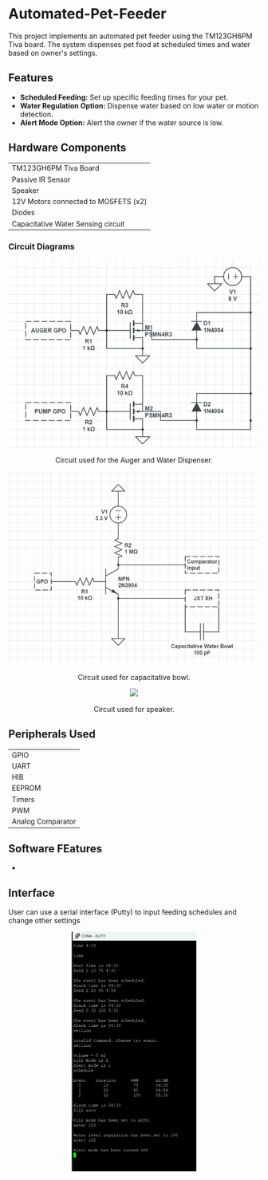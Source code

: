 # Automated-Pet-Feeder

This project implements an automated pet feeder using the TM123GH6PM Tiva board. The system dispenses pet food at scheduled times and water based on owner's settings.

## Features

- **Scheduled Feeding:** Set up specific feeding times for your pet.
- **Water Regulation Option:** Dispense water based on low water or motion detection.
- **Alert Mode Option:** Alert the owner if the water source is low. 

## Hardware Components
  |                         |
  | ------------------------|
  | TM123GH6PM Tiva Board   |
  |  Passive IR Sensor      |
  | Speaker                 |
  | 12V Motors connected to MOSFETS (x2)|
  | Diodes                       |
  | Capacitative Water Sensing circuit   |

### Circuit Diagrams

<p align="center">
<img src="Documentation/Auger and Motor Circuit.png">
<p align="center"> Circuit used for the Auger and Water Dispenser. </p>
</p>

<p align="center">
<img src="Documentation/Capacitative Water Sensing Circuit.png">
<p align="center"> Circuit used for capacitative bowl. </p>
</p>

<p align="center">
<img src=Documentation/Speaker Circuit.png">
<p align="center"> Circuit used for speaker. </p>
</p>
 
## Peripherals Used
  |                         |
  | ------------------------|
  | GPIO   |
  |  UART  |
  | HIB    |
  | EEPROM |
  |  Timers |
  |   PWM  |
  | Analog Comparator |

## Software FEatures
- 

## Interface

User can use a serial interface (Putty) to input feeding schedules and change other settings
<p align = center>
<img src = "Documentation/Interface.png" width="250" >
</p>
